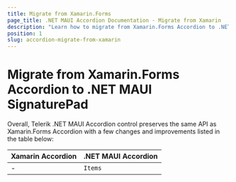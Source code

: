 ```yaml
---
title: Migrate from Xamarin.Forms
page_title: .NET MAUI Accordion Documentation - Migrate from Xamarin
description: "Learn how to migrate from Xamarin.Forms Accordion to .NET MAUI Accordion control."
position: 1
slug: accordion-migrate-from-xamarin
---
```


# Migrate from Xamarin.Forms Accordion to .NET MAUI SignaturePad

Overall, Telerik .NET MAUI Accordion control preserves the same API as Xamarin.Forms Accordion with a few changes and improvements listed in the table below:

| Xamarin Accordion | .NET MAUI Accordion |
| ------------- | --------------- |
| - | `Items` |

